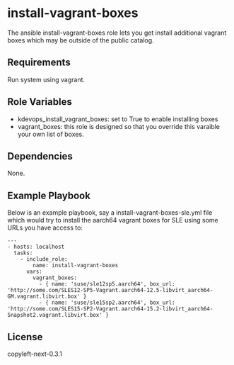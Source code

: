 install-vagrant-boxes
=====================

The ansible install-vagrant-boxes role lets you get install additional vagrant
boxes which may be outside of the public catalog.

Requirements
------------

Run system using vagrant.

Role Variables
--------------

  * kdevops_install_vagrant_boxes: set to True to enable installing boxes
  * vagrant_boxes: this role is designed so that you override this varaible
    your own list of boxes.

Dependencies
------------

None.

Example Playbook
----------------

Below is an example playbook, say a install-vagrant-boxes-sle.yml file which
would try to install the aarch64 vagrant boxes for SLE using some URLs you
have access to:

```
---
- hosts: localhost
  tasks:
    - include_role:
        name: install-vagrant-boxes
      vars:
        vagrant_boxes:
          - { name: 'suse/sle12sp5.aarch64', box_url: 'http://some.com/SLES12-SP5-Vagrant.aarch64-12.5-libvirt_aarch64-GM.vagrant.libvirt.box' }
          - { name: 'suse/sle15sp2.aarch64', box_url: 'http://some.com/SLES15-SP2-Vagrant.aarch64-15.2-libvirt_aarch64-Snapshot2.vagrant.libvirt.box' }
```

License
-------

copyleft-next-0.3.1
